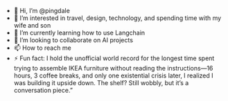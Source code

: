 - 👋 Hi, I’m @pingdale
- 👀 I’m interested in travel, design, technology, and spending time with my wife and son
- 🌱 I’m currently learning how to use Langchain
- 💞️ I’m looking to collaborate on AI projects
- 📫 How to reach me 
- ⚡ Fun fact: I hold the unofficial world record for the longest time spent trying to assemble IKEA furniture without reading the instructions—16 hours, 3 coffee breaks, and only one existential crisis later, I realized I was building it upside down. The shelf? Still wobbly, but it’s a conversation piece.”
<!---
pingdale/pingdale is a ✨ special ✨ repository because its `README.md` (this file) appears on your GitHub profile.
You can click the Preview link to take a look at your changes.
--->
